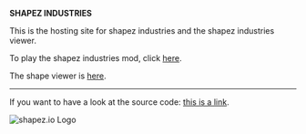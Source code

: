 <strong>SHAPEZ INDUSTRIES</strong>

This is the hosting site for shapez industries and the shapez industries viewer.

To play the shapez industries mod, click <a href="https://sense101.github.io/ShapezIndustries/">here</a>.

The shape viewer is <a href="https://sense101.github.io/ShapezIndustriesViewer/">here</a>.

----

If you want to have a look at the source code: <a href="https://github.com/Sense101/shapez.io/tree/Shapez">this is a link</a>.


<img src="https://i.imgur.com/Y5Z2iqQ.png" alt="shapez.io Logo">

